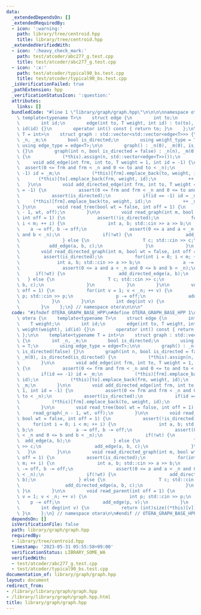 ```yaml
---
data:
  _extendedDependsOn: []
  _extendedRequiredBy:
  - icon: ':warning:'
    path: library/tree/centroid.hpp
    title: library/tree/centroid.hpp
  _extendedVerifiedWith:
  - icon: ':heavy_check_mark:'
    path: test/atcoder/abc277_g.test.cpp
    title: test/atcoder/abc277_g.test.cpp
  - icon: ':x:'
    path: test/atcoder/typical90_bs.test.cpp
    title: test/atcoder/typical90_bs.test.cpp
  _isVerificationFailed: true
  _pathExtension: hpp
  _verificationStatusIcon: ':question:'
  attributes:
    links: []
  bundledCode: "#line 1 \"library/graph/graph.hpp\"\n\n\n\nnamespace otera {\n   \
    \ template<typename T>\n    struct edge {\n        int to;\n        T weight;\n\
    \        int id;\n        edge(int to, T weight, int id) : to(to), weight(weight),\
    \ id(id) {}\n        operator int() const { return to; }\n    };\n\n    template<typename\
    \ T = int>\n    struct graph : std::vector<std::vector<edge<T>>> {\n        int\
    \ _n, _m;\n        bool is_directed;\n        using weight_type = T;\n       \
    \ using edge_type = edge<T>;\n\n        graph() : _n(0), _m(0), is_directed(false)\
    \ {}\n        graph(int n, bool is_directed = false) : _n(n), _m(0), is_directed(is_directed)\
    \ {\n            (*this).assign(n, std::vector<edge<T>>());\n        }\n\n   \
    \     void add_edge(int frm, int to, T weight = 1, int id = -1) {\n          \
    \  assert(0 <= frm and frm < _n and 0 <= to and to < _n);\n            if(id ==\
    \ -1) id = _m;\n            (*this)[frm].emplace_back(to, weight, id);\n     \
    \       (*this)[to].emplace_back(frm, weight, id);\n            ++ _m;\n     \
    \   }\n\n        void add_directed_edge(int frm, int to, T weight = 1, int id\
    \ = -1) {\n            assert(0 <= frm and frm < _n and 0 <= to and to < _n);\n\
    \            assert(is_directed);\n            if(id == -1) id = _m;\n       \
    \     (*this)[frm].emplace_back(to, weight, id);\n            ++ _m;\n       \
    \ }\n\n        void read_tree(bool wt = false, int off = 1) {\n            read_graph(_n\
    \ - 1, wt, off);\n        }\n\n        void read_graph(int m, bool wt = false,\
    \ int off = 1) {\n            assert(!is_directed);\n            for(int i = 0;\
    \ i < m; ++ i) {\n                int a, b; std::cin >> a >> b;\n            \
    \    a -= off, b -= off;\n                assert(0 <= a and a < _n and 0 <= b\
    \ and b < _n);\n                if(!wt) {\n                    add_edge(a, b);\n\
    \                } else {\n                    T c; std::cin >> c;\n         \
    \           add_edge(a, b, c);\n                }\n            }\n        }\n\n\
    \        void read_directed_graph(int m, bool wt = false, int off = 1) {\n   \
    \         assert(is_directed);\n            for(int i = 0; i < m; ++ i) {\n  \
    \              int a, b; std::cin >> a >> b;\n                a -= off, b -= off;\n\
    \                assert(0 <= a and a < _n and 0 <= b and b < _n);\n          \
    \      if(!wt) {\n                    add_directed_edge(a, b);\n             \
    \   } else {\n                    T c; std::cin >> c;\n                    add_directed_edge(a,\
    \ b, c);\n                }\n            }\n        }\n\n        void read_parent(int\
    \ off = 1) {\n            for(int v = 1; v < _n; ++ v) {\n                int\
    \ p; std::cin >> p;\n                p -= off;\n                add_edge(p, v);\n\
    \            }\n        }\n\n        int deg(int v) {\n            return (int)size((*this)[v]);\n\
    \        }\n    };\n} // namespace otera\n\n\n"
  code: "#ifndef OTERA_GRAPH_BASE_HPP\n#define OTERA_GRAPH_BASE_HPP 1\n\nnamespace\
    \ otera {\n    template<typename T>\n    struct edge {\n        int to;\n    \
    \    T weight;\n        int id;\n        edge(int to, T weight, int id) : to(to),\
    \ weight(weight), id(id) {}\n        operator int() const { return to; }\n   \
    \ };\n\n    template<typename T = int>\n    struct graph : std::vector<std::vector<edge<T>>>\
    \ {\n        int _n, _m;\n        bool is_directed;\n        using weight_type\
    \ = T;\n        using edge_type = edge<T>;\n\n        graph() : _n(0), _m(0),\
    \ is_directed(false) {}\n        graph(int n, bool is_directed = false) : _n(n),\
    \ _m(0), is_directed(is_directed) {\n            (*this).assign(n, std::vector<edge<T>>());\n\
    \        }\n\n        void add_edge(int frm, int to, T weight = 1, int id = -1)\
    \ {\n            assert(0 <= frm and frm < _n and 0 <= to and to < _n);\n    \
    \        if(id == -1) id = _m;\n            (*this)[frm].emplace_back(to, weight,\
    \ id);\n            (*this)[to].emplace_back(frm, weight, id);\n            ++\
    \ _m;\n        }\n\n        void add_directed_edge(int frm, int to, T weight =\
    \ 1, int id = -1) {\n            assert(0 <= frm and frm < _n and 0 <= to and\
    \ to < _n);\n            assert(is_directed);\n            if(id == -1) id = _m;\n\
    \            (*this)[frm].emplace_back(to, weight, id);\n            ++ _m;\n\
    \        }\n\n        void read_tree(bool wt = false, int off = 1) {\n       \
    \     read_graph(_n - 1, wt, off);\n        }\n\n        void read_graph(int m,\
    \ bool wt = false, int off = 1) {\n            assert(!is_directed);\n       \
    \     for(int i = 0; i < m; ++ i) {\n                int a, b; std::cin >> a >>\
    \ b;\n                a -= off, b -= off;\n                assert(0 <= a and a\
    \ < _n and 0 <= b and b < _n);\n                if(!wt) {\n                  \
    \  add_edge(a, b);\n                } else {\n                    T c; std::cin\
    \ >> c;\n                    add_edge(a, b, c);\n                }\n         \
    \   }\n        }\n\n        void read_directed_graph(int m, bool wt = false, int\
    \ off = 1) {\n            assert(is_directed);\n            for(int i = 0; i <\
    \ m; ++ i) {\n                int a, b; std::cin >> a >> b;\n                a\
    \ -= off, b -= off;\n                assert(0 <= a and a < _n and 0 <= b and b\
    \ < _n);\n                if(!wt) {\n                    add_directed_edge(a,\
    \ b);\n                } else {\n                    T c; std::cin >> c;\n   \
    \                 add_directed_edge(a, b, c);\n                }\n           \
    \ }\n        }\n\n        void read_parent(int off = 1) {\n            for(int\
    \ v = 1; v < _n; ++ v) {\n                int p; std::cin >> p;\n            \
    \    p -= off;\n                add_edge(p, v);\n            }\n        }\n\n\
    \        int deg(int v) {\n            return (int)size((*this)[v]);\n       \
    \ }\n    };\n} // namespace otera\n\n#endif // OTERA_GRAPH_BASE_HPP"
  dependsOn: []
  isVerificationFile: false
  path: library/graph/graph.hpp
  requiredBy:
  - library/tree/centroid.hpp
  timestamp: '2023-05-31 05:55:58+09:00'
  verificationStatus: LIBRARY_SOME_WA
  verifiedWith:
  - test/atcoder/abc277_g.test.cpp
  - test/atcoder/typical90_bs.test.cpp
documentation_of: library/graph/graph.hpp
layout: document
redirect_from:
- /library/library/graph/graph.hpp
- /library/library/graph/graph.hpp.html
title: library/graph/graph.hpp
---
```


